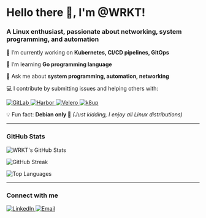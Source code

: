 <h1>Hello there 👋, I'm @WRKT!</h1>
<h3>A Linux enthusiast, passionate about networking, system programming, and automation</h3>

🔭 I’m currently working on **Kubernetes, CI/CD pipelines, GitOps**

🌱 I’m learning **Go programming language**

💬 Ask me about **system programming, automation, networking**

💻 I contribute by submitting issues and helping others with:
  <p>
    <a href="https://gitlab.com/gitlab-org/gitlab-foss">
      <img src="https://img.shields.io/badge/-GitLab-FC6D26?logo=gitlab&logoColor=fff" alt="GitLab"/>
    </a>
    <a href="https://github.com/goharbor/harbor">
      <img src="https://img.shields.io/badge/-Harbor-60B932?logo=harbor&logoColor=fff" alt="Harbor"/>
    </a>
    <a href="https://github.com/vmware-tanzu/velero">
      <img src="https://img.shields.io/badge/-Velero-3761A8?logo=velero&logoColor=fff" alt="Velero"/>
    </a>
    <a href="https://github.com/k8up-io/k8up">
      <img src="https://img.shields.io/badge/-k8up-0078D7?logo=kubernetes&logoColor=fff" alt="k8up"/>
    </a>
  </p>

💡 Fun fact: **Debian only 🐧** *(Just kidding, I enjoy all Linux distributions)*

---

<h3>GitHub Stats</h3>
<p>
  <img src="https://github-readme-stats.vercel.app/api?username=WRKT&show_icons=true&theme=tokyonight" alt="WRKT's GitHub Stats" />
</p>
<p>
  <img src="https://github-readme-streak-stats.herokuapp.com/?user=WRKT&theme=tokyonight" alt="GitHub Streak" />
</p>
<p>
  <img src="https://github-readme-stats.vercel.app/api/top-langs/?username=WRKT&layout=compact&theme=tokyonight" alt="Top Languages" />
</p>

---

<h3>Connect with me</h3>
<p>
  <a href="https://linkedin.com/in/winness-r">
    <img src="https://img.shields.io/badge/-LinkedIn-0077B5?style=flat-square&logo=linkedin" alt="LinkedIn" />
  </a>
  <a href="mailto:winness.rakotozafy@outlook.fr">
    <img src="https://img.shields.io/badge/-Email-D14836?style=flat-square&logo=gmail&logoColor=white" alt="Email" />
  </a>
</p>
